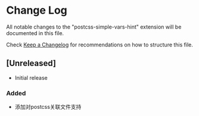 # Change Log

All notable changes to the "postcss-simple-vars-hint" extension will be documented in this file.

Check [Keep a Changelog](http://keepachangelog.com/) for recommendations on how to structure this file.

## [Unreleased]

- Initial release

### Added

- 添加对postcss关联文件支持